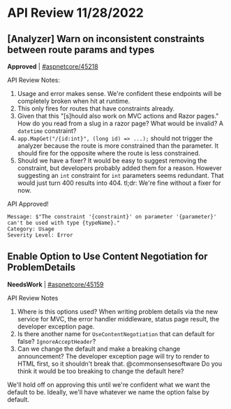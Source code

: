 # API Review 11/28/2022

## [Analyzer] Warn on inconsistent constraints between route params and types

**Approved** | [#aspnetcore/45218](https://github.com/dotnet/aspnetcore/issues/45218#issuecomment-1329588106)

API Review Notes:

1. Usage and error makes sense. We're confident these endpoints will be completely broken when hit at runtime.
2. This only fires for routes that have constraints already.
3. Given that this "[s]hould also work on MVC actions and Razor pages." How do you read from a slug in a razor page? What would be invalid? A `datetime` constraint?
4. `app.MapGet("/{id:int}", (long id) => ...);` should not trigger the analyzer because the route is more constrained than the parameter. It should fire for the opposite where the route is less constrained.
5. Should we have a fixer? It would be easy to suggest removing the constraint, but developers probably added them for a reason. However suggesting an `int` constraint for `int` parameters seems redundant. That would just turn 400 results into 404. tl;dr: We're fine without a fixer for now.

API Approved!

```
Message: $"The constraint '{constraint}' on parameter '{parameter}' can't be used with type {typeName}."
Category: Usage
Severity Level: Error
```

## Enable Option to Use Content Negotiation for ProblemDetails

**NeedsWork** | [#aspnetcore/45159](https://github.com/dotnet/aspnetcore/issues/45159#issuecomment-1329610038)

API Review Notes

1. Where is this options used? When writing problem details via the new service for MVC, the error handler middleware, status page result, the developer exception page.
2. Is there another name for `UseContentNegotiation` that can default for false? `IgnoreAcceptHeader`?
3. Can we change the default and make a breaking change announcement? The developer exception page will try to render to HTML first, so it shouldn't break that. @commonsensesoftware Do you think it would be too breaking to change the default here?

We'll hold off on approving this until we're confident what we want the default to be. Ideally, we'll have whatever we name the option false by default.
